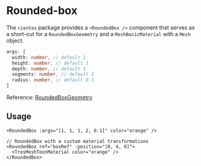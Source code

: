 # Rounded-box

<DocsDemo>
  <RoundedBoxDemo />
</DocsDemo>

The `cientos` package provides a `<RoundedBox />` component that serves as a short-cut for a `RoundedBoxGeometry` and a `MeshBasicMaterial` with a `Mesh` object.

```typescript
args: [
  width: number, // default 1
  height: number, // default 1
  depth: number, // default 1
  segments: number, // default 2
  radius: number, // default 0.1
]
```

Reference: [RoundedBoxGeometry](https://github.com/mrdoob/three.js/blob/master/examples/jsm/geometries/RoundedBoxGeometry.js)

## Usage

```vue
<RoundedBox :args="[1, 1, 1, 2, 0.1]" color="orange" />

// RoundedBox with a custom material transformations
<RoundedBox ref="boxRef" :position="[0, 4, 0]">
  <TresMeshToonMaterial color="orange" />
</RoundedBox>
```
